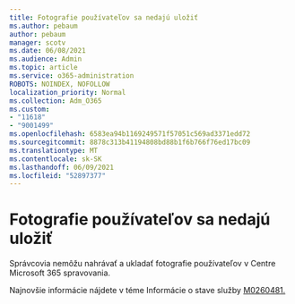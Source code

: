 ```yaml
---
title: Fotografie používateľov sa nedajú uložiť
ms.author: pebaum
author: pebaum
manager: scotv
ms.date: 06/08/2021
ms.audience: Admin
ms.topic: article
ms.service: o365-administration
ROBOTS: NOINDEX, NOFOLLOW
localization_priority: Normal
ms.collection: Adm_O365
ms.custom:
- "11618"
- "9001499"
ms.openlocfilehash: 6583ea94b1169249571f57051c569ad3371edd72
ms.sourcegitcommit: 8878c313b41194808bd88b1f6b766f76ed17bc09
ms.translationtype: MT
ms.contentlocale: sk-SK
ms.lasthandoff: 06/09/2021
ms.locfileid: "52897377"
---
```

# <a name="unable-to-save-user-photos"></a>Fotografie používateľov sa nedajú uložiť

Správcovia nemôžu nahrávať a ukladať fotografie používateľov v Centre Microsoft 365 spravovania.

Najnovšie informácie nájdete v téme Informácie o stave služby [M0260481.](https://admin.microsoft.com/Adminportal/Home?source=applauncher#/servicehealth/advisories/:/alerts/MO260481)
